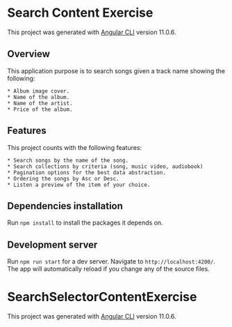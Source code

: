 # Search Content Exercise

This project was generated with [Angular CLI](https://github.com/angular/angular-cli) version 11.0.6.

## Overview

This application purpose is to search songs given a track name showing the following:

    * Album image cover.
    * Name of the album.
    * Name of the artist.
    * Price of the album.

## Features

This project counts with the following features:

    * Search songs by the name of the song.
    * Search collections by criteria (song, music video, audiobook)
    * Pagination options for the best data abstraction.
    * Ordering the songs by Asc or Desc.
    * Listen a preview of the item of your choice.

## Dependencies installation

Run `npm install` to install the packages it depends on.

## Development server

Run `npm run start` for a dev server. Navigate to `http://localhost:4200/`. The app will automatically reload if you change any of the source files.

# SearchSelectorContentExercise

This project was generated with [Angular CLI](https://github.com/angular/angular-cli) version 11.0.6.

